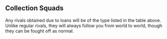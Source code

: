 ## Collection Squads

Any rivals obtained due to loans will be of the type listed in the table above. Unlike regular rivals, they will always follow you from world to world, though they can be fought off as normal.